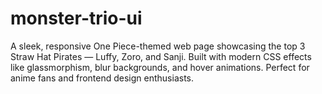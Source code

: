 # monster-trio-ui
A sleek, responsive One Piece-themed web page showcasing the top 3 Straw Hat Pirates — Luffy, Zoro, and Sanji. Built with modern CSS effects like glassmorphism, blur backgrounds, and hover animations. Perfect for anime fans and frontend design enthusiasts.
